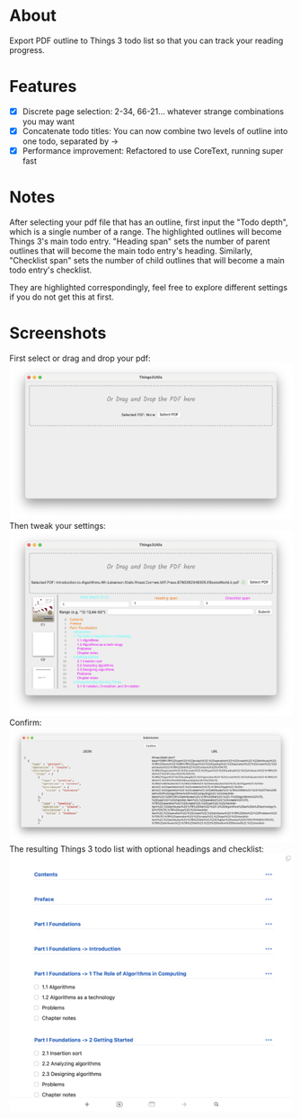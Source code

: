# About
Export PDF outline to Things 3 todo list so that you can track your reading progress.
# Features
- [x] Discrete page selection: 2-34, 66-21... whatever strange combinations you may want
- [x] Concatenate todo titles: You can now combine two levels of outline into one todo, separated by ->
- [x] Performance improvement: Refactored to use CoreText, running super fast

# Notes
After selecting your pdf file that has an outline, first input the "Todo depth", which is a single number of a range. The highlighted outlines will become Things 3's main todo entry.
"Heading span" sets the number of parent outlines that will become the main todo entry's heading.
Similarly, "Checklist span" sets the number of child outlines that will become a main todo entry's checklist.

They are highlighted correspondingly, feel free to explore different settings if you do not get this at first.
# Screenshots
First select or drag and drop your pdf:
![selection](Screenshots/select_pdf.png)
Then tweak your settings:
![main](Screenshots/main.png)
Confirm:
![confirm](Screenshots/confirmation.png)
The resulting Things 3 todo list with optional headings and checklist:
![result](Screenshots/result.png)
